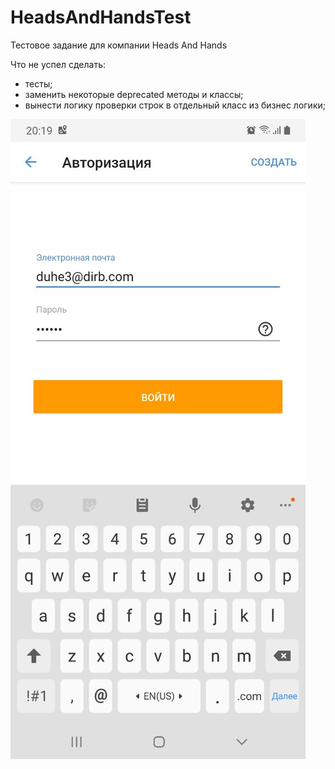 # HeadsAndHandsTest

Тестовое задание для компании Heads And Hands

Что не успел сделать:
- тесты;
- заменить некоторые deprecated методы и классы;
- вынести логику проверки строк в отдельный класс из бизнес логики;


![alt text](https://github.com/Uselesslav/HeadsAndHandsTest/blob/master/app/screenshot.jpg?raw=true)
